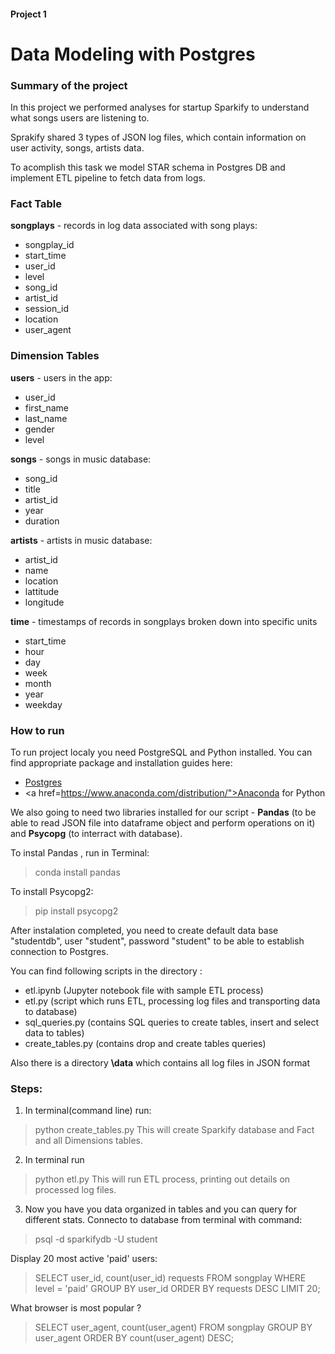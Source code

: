 <h4>Project 1</h4>
<h1>Data Modeling with Postgres</h1>

<h3>Summary of the project</h3>

In this project we performed analyses for startup Sparkify to understand what songs users are listening to.

Sprakify shared 3 types of JSON log files, which contain information on user activity, songs, artists data.

To acomplish this task we model STAR schema in Postgres DB and implement ETL pipeline to fetch data from logs.

<h3>Fact Table </h3>

**songplays** - records in log data associated with song plays:
* songplay_id 
* start_time 
* user_id
* level
* song_id 
* artist_id 
* session_id
* location 
* user_agent

<h3>Dimension Tables</h3>

**users** - users in the app:
* user_id 
* first_name 
* last_name 
* gender 
* level

**songs** - songs in music database:
* song_id
* title
* artist_id 
* year
* duration

**artists** - artists in music database:
* artist_id 
* name 
* location 
* lattitude 
* longitude

**time** - timestamps of records in songplays broken down into specific units
* start_time 
* hour 
* day 
* week 
* month 
* year 
* weekday

<h3>How to run</h3>
To run project localy you need PostgreSQL and Python installed. You can find appropriate package and installation guides here:

- <a href="https://www.postgresql.org/download/">Postgres</a></br>
- <a href=https://www.anaconda.com/distribution/">Anaconda for Python</a>

We also going to need two libraries installed for our script - **Pandas** (to be able to read JSON file into dataframe object and perform operations on it) and **Psycopg** (to interract with database).

To instal Pandas , run in Terminal:
> conda install pandas

To install Psycopg2:
> pip install psycopg2

After instalation completed, you need to create default data base "studentdb", user "student", password "student" to be able to establish connection to Postgres.

You can find following scripts in the directory :
  
* etl.ipynb (Jupyter notebook file with sample ETL process)
* etl.py (script which runs ETL, processing log files and transporting data to database)
* sql_queries.py (contains SQL queries to create tables, insert and select data to tables)
* create_tables.py (contains drop and create tables queries)


Also there is a directory **\data** which contains all log files in JSON format

<h3>Steps:</h3> 

1. In terminal(command line) run: 
> python create_tables.py 
This will create Sparkify database and Fact and all Dimensions tables. 
2. In terminal run 
> python etl.py
This will run ETL process, printing out details on processed log files. 
3. Now you have you data organized in tables and you can query for different stats. Connecto to database from terminal with command: 

> psql -d sparkifydb -U student

Display 20 most active 'paid' users:

> SELECT user_id, count(user_id) requests FROM songplay WHERE level = 'paid' GROUP BY user_id ORDER BY requests DESC LIMIT 20;

What browser is most popular ?
> SELECT user_agent, count(user_agent) FROM songplay GROUP BY user_agent ORDER BY count(user_agent) DESC;


